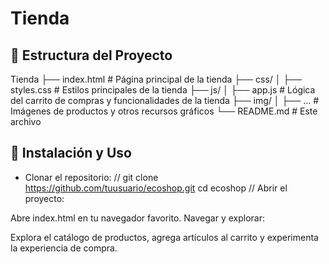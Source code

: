 # Tienda
## 📁 Estructura del Proyecto
Tienda
├── index.html        # Página principal de la tienda
├── css/
│   ├── styles.css    # Estilos principales de la tienda
├── js/
│   ├── app.js        # Lógica del carrito de compras y funcionalidades de la tienda
├── img/
│   ├── ...           # Imágenes de productos y otros recursos gráficos
└── README.md         # Este archivo

## 🚀 Instalación y Uso
- Clonar el repositorio:
// git clone https://github.com/tuusuario/ecoshop.git
cd ecoshop //
Abrir el proyecto:

Abre index.html en tu navegador favorito.
Navegar y explorar:

Explora el catálogo de productos, agrega artículos al carrito y experimenta la experiencia de compra.
